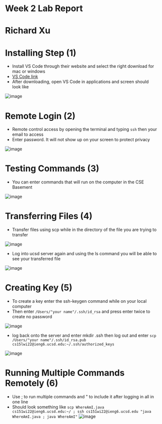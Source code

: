 # Week 2 Lab Report
# Richard Xu 

# Installing Step (1)
* Install VS Code through their website and select the right download for mac or windows
* [VS Code link](https://code.visualstudio.com/)
* After downloading, open VS Code in applications and screen should look like

![image](https://user-images.githubusercontent.com/97650817/150315842-922bf44e-21b3-40ea-a097-902d672f5b00.png)

# Remote Login (2)
* Remote control access by opening the terminal and typing ```ssh``` then your email to access
* Enter password. It will not show up on your screen to protect privacy

![image](https://user-images.githubusercontent.com/97650817/150317906-2d81a293-adf2-4ffc-a1f6-d870c464930d.png)

# Testing Commands (3)
* You can enter commands that will run on the computer in the CSE Basement

![image](https://user-images.githubusercontent.com/97650817/150318311-06c6c307-6e8c-488c-8512-0c8524c7c8d9.png)

# Transferring Files (4)
* Transfer files using scp while in the directory of the file you are trying to transfer

![image](https://user-images.githubusercontent.com/97650817/150320158-ca354984-f5d2-4156-ae27-0ffcd8a2de55.png)

* Log into ucsd server again and using the ls command you will be able to see your transferred file

![image](https://user-images.githubusercontent.com/97650817/150320346-6775d750-5ca2-4a69-9161-51b4433b1367.png)

# Creating Key (5)
* To create a key enter the ssh-keygen command while on your local computer
* Then enter ```/Users/"your name"/.ssh/id_rsa``` and press enter twice to create no password

![image](https://user-images.githubusercontent.com/97650817/150322158-a7cb0915-e5c0-4d9a-8dc0-ebc2b1834e5a.png)

* log back onto the server and enter mkdir .ssh then log out and enter ```scp /Users/"your name"/.ssh/id_rsa.pub cs15lwi22@ieng6.ucsd.edu:~/.ssh/authorized_keys```

![image](https://user-images.githubusercontent.com/97650817/150322904-f90d878a-5733-478e-8639-cb465b4c4449.png)

# Running Multiple Commands Remotely (6)
* Use ; to run multiple commands and " to include it after logging in all in one line
* Should look something like ```scp WhereAmI.java cs151wi22@ieng6.ucsd.edu:~/ ; ssh cs151wi22@ieng6.ucsd.edu "java WhereAmI.java ; java WhereAmI"```
![image](https://user-images.githubusercontent.com/97650817/150325947-a919a625-ebe1-476a-98f8-96147e4ded59.png)



